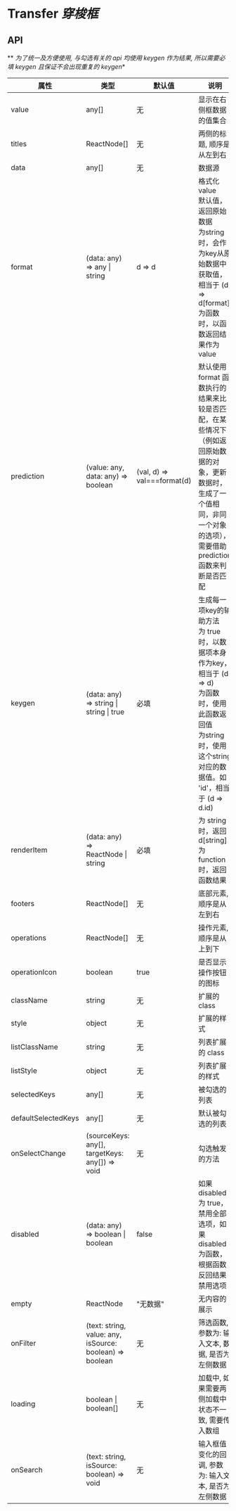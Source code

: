 # Transfer *穿梭框*

<example />

## API

** *为了统一及方便使用, 与勾选有关的 api 均使用 keygen 作为结果, 所以需要必填 keygen 且保证不会出现重复的 keygen**


| 属性 | 类型 | 默认值 | 说明 | 版本 |
| --- | --- | --- | --- | --- |
| value | any[] | 无 | 显示在右侧框数据的值集合 | |
| titles | ReactNode[] | 无 | 两侧的标题, 顺序是从左到右 | |
| data | any[] | 无 | 数据源 | |
| format | (data: any) => any \| string | d => d | 格式化 value<br />默认值，返回原始数据<br />为string时，会作为key从原始数据中获取值，相当于 (d) => d\[format\]<br /> 为函数时，以函数返回结果作为 value | |
| prediction | (value: any, data: any) => boolean | (val, d) => val===format(d) | 默认使用 format 函数执行的结果来比较是否匹配，在某些情况下（例如返回原始数据的对象，更新数据时，生成了一个值相同，非同一个对象的选项），需要借助 prediction 函数来判断是否匹配 | |
| keygen | (data: any) => string \| string \| true | 必填 | 生成每一项key的辅助方法<br />为 true 时，以数据项本身作为key，相当于 (d => d)<br />为函数时，使用此函数返回值<br />为string时，使用这个string对应的数据值。如 'id'，相当于 (d => d.id) | |
| renderItem | (data: any) => ReactNode \| string | 必填 | 为 string 时，返回 d\[string]<br />为 function 时，返回函数结果 | |
| footers | ReactNode[] | 无 | 底部元素, 顺序是从左到右 | |
| operations | ReactNode[] | 无 | 操作元素, 顺序是从上到下 | |
| operationIcon | boolean | true |  是否显示操作按钮的图标 | |
| className | string | 无 | 扩展的 class | |
| style | object | 无 |  扩展的样式 | |
| listClassName | string | 无 | 列表扩展的 class | |
| listStyle | object | 无 | 列表扩展的样式 | |
| selectedKeys | any[] | 无 |  被勾选的列表 | |
| defaultSelectedKeys | any[] | 无 |  默认被勾选的列表 | |
| onSelectChange | (sourceKeys: any[], targetKeys: any[]) => void | 无 |   勾选触发的方法 | |
| disabled | (data: any) => boolean \| boolean| false | 如果 disabled 为 true，禁用全部选项，如果 disabled 为函数，根据函数反回结果禁用选项 | |
| empty | ReactNode | "无数据" | 无内容的展示 | |
| onFilter | (text: string, value: any, isSource: boolean) => boolean | 无 | 筛选函数, 参数为: 输入文本, 数据, 是否为左侧数据 | |
| loading| boolean \| boolean[] | 无 | 加载中, 如果需要两侧加载中状态不一致, 需要传入数组 | |
| onSearch | (text: string, isSource: boolean) => void | 无 | 输入框值变化的回调, 参数为: 输入文本, 是否为左侧数据 | 1.4.4 |
